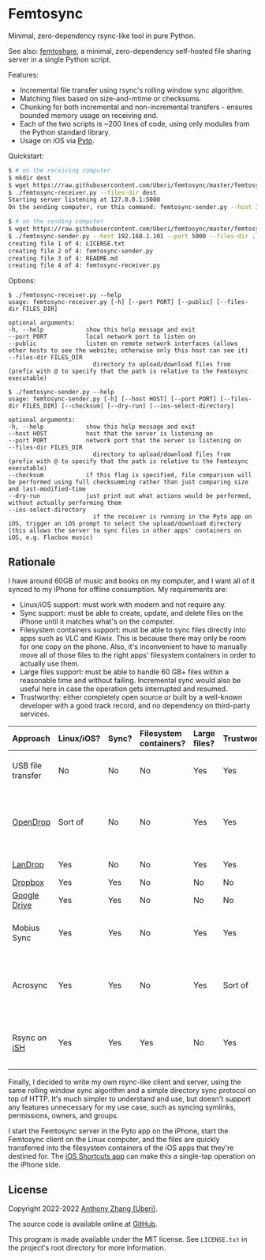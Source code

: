 Femtosync
=========

Minimal, zero-dependency rsync-like tool in pure Python.

See also: [femtoshare](https://github.com/Uberi/femtoshare), a minimal, zero-dependency self-hosted file sharing server in a single Python script.

Features:

* Incremental file transfer using rsync's rolling window sync algorithm.
* Matching files based on size-and-mtime or checksums.
* Chunking for both incremental and non-incremental transfers - ensures bounded memory usage on receiving end.
* Each of the two scripts is ~200 lines of code, using only modules from the Python standard library.
* Usage on iOS via [Pyto](https://apps.apple.com/us/app/pyto-python-3/id1436650069).

Quickstart:

```sh
$ # on the receiving computer
$ mkdir dest
$ wget https://raw.githubusercontent.com/Uberi/femtosync/master/femtosync-receiver.py && chmod +x femtosync-receiver.py
$ ./femtosync-receiver.py --files-dir dest
Starting server listening at 127.0.0.1:5000
On the sending computer, run this command: femtosync-sender.py --host 192.168.1.101 --port 5000 --files-dir SOME_SYNC_SOURCE_DIRECTORY

$ # on the sending computer
$ wget https://raw.githubusercontent.com/Uberi/femtosync/master/femtosync-sender.py && chmod +x femtosync-sender.py
$ ./femtosync-sender.py --host 192.168.1.101 --port 5000 --files-dir .
creating file 1 of 4: LICENSE.txt
creating file 2 of 4: femtosync-sender.py
creating file 3 of 4: README.md
creating file 4 of 4: femtosync-receiver.py
```

Options:

    $ ./femtosync-receiver.py --help
    usage: femtosync-receiver.py [-h] [--port PORT] [--public] [--files-dir FILES_DIR]

    optional arguments:
    -h, --help            show this help message and exit
    --port PORT           local network port to listen on
    --public              listen on remote network interfaces (allows other hosts to see the website; otherwise only this host can see it)
    --files-dir FILES_DIR
                            directory to upload/download files from (prefix with @ to specify that the path is relative to the Femtosync executable)

    $ ./femtosync-sender.py --help
    usage: femtosync-sender.py [-h] [--host HOST] [--port PORT] [--files-dir FILES_DIR] [--checksum] [--dry-run] [--ios-select-directory]

    optional arguments:
    -h, --help            show this help message and exit
    --host HOST           host that the server is listening on
    --port PORT           network port that the server is listening on
    --files-dir FILES_DIR
                            directory to upload/download files from (prefix with @ to specify that the path is relative to the Femtosync executable)
    --checksum            if this flag is specified, file comparison will be performed using full checksumming rather than just comparing size and last-modified-time
    --dry-run             just print out what actions would be performed, without actually performing them
    --ios-select-directory
                            if the receiver is running in the Pyto app on iOS, trigger an iOS prompt to select the upload/download directory (this allows the server to sync files in other apps' containers on iOS, e.g. Flacbox music)

Rationale
---------

I have around 60GB of music and books on my computer, and I want all of it synced to my iPhone for offline consumption. My requirements are:

* Linux/iOS support: must work with modern  and not require any.
* Sync support: must be able to create, update, and delete files on the iPhone until it matches what's on the computer.
* Filesystem containers support: must be able to sync files directly into apps such as VLC and Kiwix. This is because there may only be room for one copy on the phone. Also, it's inconvenient to have to manually move all of those files to the right apps' filesystem containers in order to actually use them.
* Large files support: must be able to handle 60 GB+ files within a reasonable time and without failing. Incremental sync would also be useful here in case the operation gets interrupted and resumed.
* Trustworthy: either completely open source or built by a well-known developer with a good track record, and no dependency on third-party services.

| Approach                                           | Linux/iOS? | Sync? | Filesystem containers? | Large files? | Trustworthy? | Notes |
|:---------------------------------------------------|:-----------|:------|:-----------------------|:-------------|:-------------|:------|
| USB file transfer                                  | No         | No    | No                     | Yes          | Yes          | Breaks regularly on most iOS or `libimobiledevice` updates |
| [OpenDrop](https://github.com/seemoo-lab/opendrop) | Sort of    | No    | No                     | Yes          | Yes          | Reverse-engineered AirDrop, stopped working with iPhones after iOS 15 |
| [LanDrop](https://landrop.app/)                    | Yes        | No    | No                     | Yes          | Yes          | Nice UI and cross-platform |
| [Dropbox](https://dropbox.com/)                    | Yes        | Yes   | No                     | No           | No           | - |
| [Google Drive](https://drive.google.com/)          | Yes        | Yes   | No                     | No           | No           | - |
| Mobius Sync                                        | Yes        | Yes   | No                     | Yes          | Yes          | This app is the closest thing to an iOS SyncThing port |
| Acrosync                                           | Yes        | Yes   | No                     | Yes          | Sort of      | App seems unmaintained, will likely stop working in a future iOS update |
| Rsync on [iSH](https://ish.app/)                   | Yes        | Yes   | Yes                    | No           | Yes          | For larger transfers, app runs out of memory and freezes |

Finally, I decided to write my own rsync-like client and server, using the same rolling window sync algorithm and a simple directory sync protocol on top of HTTP. It's much simpler to understand and use, but doesn't support any features unnecessary for my use case, such as syncing symlinks, permissions, owners, and groups.

I start the Femtosync server in the Pyto app on the iPhone, start the Femtosync client on the Linux computer, and the files are quickly transferred into the filesystem containers of the iOS apps that they're destined for. The [iOS Shortcuts app](https://support.apple.com/en-ca/guide/shortcuts/welcome/ios) can make this a single-tap operation on the iPhone side.

License
-------

Copyright 2022-2022 [Anthony Zhang (Uberi)](http://anthonyz.ca).

The source code is available online at [GitHub](https://github.com/Uberi/femtosync).

This program is made available under the MIT license. See ``LICENSE.txt`` in the project's root directory for more information.
